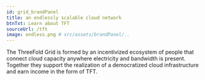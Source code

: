 ```yaml
---
id: grid_brandPanel
title: an endlessly scalable cloud network
btnTxt: Learn about TFT
sourceUrl: /tft
image: endless.png # src/assets/brandPanel/..
---
```

The ThreeFold Grid is formed by an incentivized ecosystem of people that connect cloud capacity anywhere electricity and bandwidth is present. Together they support the realization of a democratized cloud infrastructure and earn income in the form of TFT.
